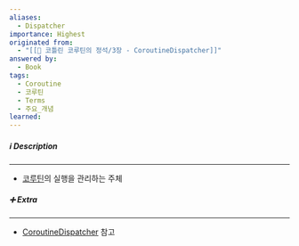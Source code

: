 ```yaml
---
aliases:
  - Dispatcher
importance: Highest
originated from:
  - "[[📘 코틀린 코루틴의 정석/3장 - CoroutineDispatcher]]"
answered by:
  - Book
tags:
  - Coroutine
  - 코루틴
  - Terms
  - 주요_개념
learned:
---
```

##### ℹ️ Description
---
- [코루틴](코루틴.md)의 실행을 관리하는 주체

##### ➕ Extra
---
- [CoroutineDispatcher](CoroutineDispatcher.md) 참고
